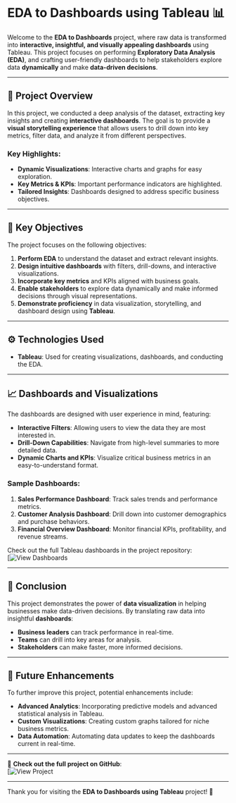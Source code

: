 # EDA to Dashboards using Tableau 📊

Welcome to the **EDA to Dashboards** project, where raw data is transformed into **interactive, insightful, and visually appealing dashboards** using Tableau. This project focuses on performing **Exploratory Data Analysis (EDA)**, and crafting user-friendly dashboards to help stakeholders explore data **dynamically** and make **data-driven decisions**.

---

## 📝 Project Overview
In this project, we conducted a deep analysis of the dataset, extracting key insights and creating **interactive dashboards**. The goal is to provide a **visual storytelling experience** that allows users to drill down into key metrics, filter data, and analyze it from different perspectives.

### Key Highlights:
- **Dynamic Visualizations**: Interactive charts and graphs for easy exploration.
- **Key Metrics & KPIs**: Important performance indicators are highlighted.
- **Tailored Insights**: Dashboards designed to address specific business objectives.

---

## 🎯 Key Objectives
The project focuses on the following objectives:
1. **Perform EDA** to understand the dataset and extract relevant insights.
2. **Design intuitive dashboards** with filters, drill-downs, and interactive visualizations.
3. **Incorporate key metrics** and KPIs aligned with business goals.
4. **Enable stakeholders** to explore data dynamically and make informed decisions through visual representations.
5. **Demonstrate proficiency** in data visualization, storytelling, and dashboard design using **Tableau**.

---

## ⚙️ Technologies Used
- **Tableau**: Used for creating visualizations, dashboards, and conducting the EDA.

---

## 📈 Dashboards and Visualizations
The dashboards are designed with user experience in mind, featuring:
- **Interactive Filters**: Allowing users to view the data they are most interested in.
- **Drill-Down Capabilities**: Navigate from high-level summaries to more detailed data.
- **Dynamic Charts and KPIs**: Visualize critical business metrics in an easy-to-understand format.

### Sample Dashboards:
1. **Sales Performance Dashboard**: Track sales trends and performance metrics.
2. **Customer Analysis Dashboard**: Drill down into customer demographics and purchase behaviors.
3. **Financial Overview Dashboard**: Monitor financial KPIs, profitability, and revenue streams.

Check out the full Tableau dashboards in the project repository:  
[![View Dashboards](https://public.tableau.com/s/)

---

## 🏁 Conclusion
This project demonstrates the power of **data visualization** in helping businesses make data-driven decisions. By translating raw data into insightful **dashboards**:
- **Business leaders** can track performance in real-time.
- **Teams** can drill into key areas for analysis.
- **Stakeholders** can make faster, more informed decisions.

---

## 🔮 Future Enhancements
To further improve this project, potential enhancements include:
- **Advanced Analytics**: Incorporating predictive models and advanced statistical analysis in Tableau.
- **Custom Visualizations**: Creating custom graphs tailored for niche business metrics.
- **Data Automation**: Automating data updates to keep the dashboards current in real-time.

---

👀 **Check out the full project on GitHub**:  
[![View Project](https://github.com/your-username/EDA-to-Dashboards-Tableau)

---

Thank you for visiting the **EDA to Dashboards using Tableau** project! 🌟
